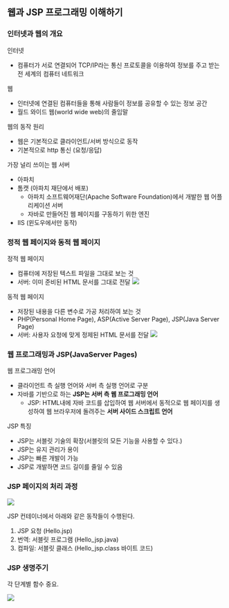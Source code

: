 ## 웹과 JSP 프로그래밍 이해하기

### 인터넷과 웹의 개요

인터넷

- 컴퓨터가 서로 연결되어 TCP/IP라는 통신 프로토콜을 이용하여 정보를 주고 받는 전 세계의 컴퓨터 네트워크

웹

- 인터넷에 연결된 컴퓨터들을 통해 사람들이 정보를 공유할 수 있는 정보 공간
- 월드 와이드 웹(world wide web)의 줄임말

웹의 동작 원리

- 웹은 기본적으로 클라이언트/서버 방식으로 동작
- 기본적으로 http 통신 (요청/응답)

가장 널리 쓰이는 웹 서버

- 아파치
- 톰캣 (아파치 재단에서 배포)
  - 아파치 소프트웨어재단(Apache Software Foundation)에서 개발한 웹 어플리케이션 서버
  - 자바로 만들어진 웹 페이지를 구동하기 위한 엔진
- IIS (윈도우에서만 동작)

### 정적 웹 페이지와 동적 웹 페이지

정적 웹 페이지

- 컴퓨터에 저장된 텍스트 파일을 그대로 보는 것
- 서버: 이미 준비된 HTML 문서를 그대로 전달
  ![](https://i.imgur.com/Efryckf.png)

동적 웹 페이지

- 저장된 내용을 다른 변수로 가공 처리하여 보는 것
- PHP(Personal Home Page), ASP(Active Server Page), JSP(Java Server Page)
- 서버: 사용자 요청에 맞게 정제된 HTML 문서를 전달
  ![](https://i.imgur.com/iMmEeYf.png)

### 웹 프로그래밍과 JSP(JavaServer Pages)

웹 프로그래밍 언어

- 클라이언트 측 실행 언어와 서버 측 실행 언어로 구분
- 자바를 기반으로 하는 **JSP는 서버 측 웹 프로그래밍 언어**
  - JSP: HTML내에 자바 코드를 삽입하여 웹 서버에서 동적으로 웹 페이지를 생성하여 웹 브라우저에 돌려주는 **서버 사이드 스크립트 언어**

JSP 특징

- JSP는 서블릿 기술의 확장(서블릿의 모든 기능을 사용할 수 있다.)
- JSP는 유지 관리가 용이
- JSP는 빠른 개발이 가능
- JSP로 개발하면 코드 길이를 줄일 수 있음

### JSP 페이지의 처리 과정

![](https://i.imgur.com/NhGLduG.png)

JSP 컨테이너에서 아래와 같은 동작들이 수행된다.

1. JSP 요청 (Hello.jsp)
2. 번역: 서블릿 프로그램 (Hello_jsp.java)
3. 컴파일: 서블릿 클래스 (Hello_jsp.class 바이트 코드)

### JSP 생명주기

각 단계별 함수 중요.

![](https://i.imgur.com/aQgWill.png)
